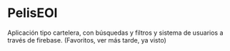# PelisEOI
Aplicación tipo cartelera, con búsquedas y filtros y sistema de usuarios a través de firebase. (Favoritos, ver más tarde, ya visto)
